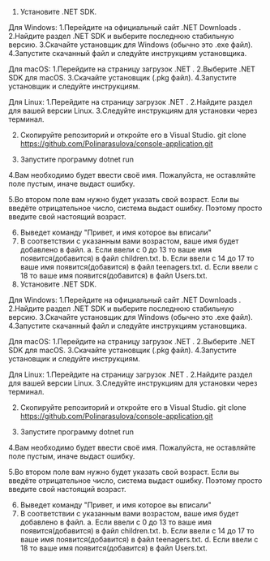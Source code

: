 1. Установите .NET SDK. 

Для Windows:
1.Перейдите на официальный сайт .NET Downloads .
2.Найдите раздел .NET SDK и выберите последнюю стабильную версию.
3.Скачайте установщик для Windows (обычно это .exe файл).
4.Запустите скачанный файл и следуйте инструкциям установщика.

Для macOS:
1.Перейдите на страницу загрузок .NET .
2.Выберите .NET SDK для macOS.
3.Скачайте установщик (.pkg файл).
4.Запустите установщик и следуйте инструкциям.

Для Linux:
1.Перейдите на страницу загрузок .NET .
2.Найдите раздел для вашей версии Linux.
3.Следуйте инструкциям для установки через терминал.

2. Скопируйте репозиторий и откройте его в Visual Studio. 
git clone https://github.com/Polinarasulova/console-application.git

3. Запустите программу 
dotnet run

4.Вам необходимо будет ввести своё имя. Пожалуйста, не оставляйте поле пустым, иначе выдаст ошибку.

5.Во втором поле вам нужно будет указать свой возраст. Если вы введёте отрицательное число, система выдаст ошибку. Поэтому просто введите свой настоящий возраст.

6. Выведет команду "Привет, и имя которое вы вписали"
7. В соответствии с указанным вами возрастом, ваше имя будет добавлено в файл.
a. Если ввели с 0 до 13 то ваше имя появится(добавится) в файл children.txt.
b. Если ввели с 14 до 17 то ваше имя появится(добавится) в файл teenagers.txt.
d. Если ввели с 18 то ваше имя появится(добавится) в файл Users.txt.
1. Установите .NET SDK. 

Для Windows:
1.Перейдите на официальный сайт .NET Downloads .
2.Найдите раздел .NET SDK и выберите последнюю стабильную версию.
3.Скачайте установщик для Windows (обычно это .exe файл).
4.Запустите скачанный файл и следуйте инструкциям установщика.

Для macOS:
1.Перейдите на страницу загрузок .NET .
2.Выберите .NET SDK для macOS.
3.Скачайте установщик (.pkg файл).
4.Запустите установщик и следуйте инструкциям.

Для Linux:
1.Перейдите на страницу загрузок .NET .
2.Найдите раздел для вашей версии Linux.
3.Следуйте инструкциям для установки через терминал.

2. Скопируйте репозиторий и откройте его в Visual Studio. 
git clone https://github.com/Polinarasulova/console-application.git

3. Запустите программу 
dotnet run

4.Вам необходимо будет ввести своё имя. Пожалуйста, не оставляйте поле пустым, иначе выдаст ошибку.

5.Во втором поле вам нужно будет указать свой возраст. Если вы введёте отрицательное число, система выдаст ошибку. Поэтому просто введите свой настоящий возраст.

6. Выведет команду "Привет, и имя которое вы вписали"
7. В соответствии с указанным вами возрастом, ваше имя будет добавлено в файл.
a. Если ввели с 0 до 13 то ваше имя появится(добавится) в файл children.txt.
b. Если ввели с 14 до 17 то ваше имя появится(добавится) в файл teenagers.txt.
d. Если ввели с 18 то ваше имя появится(добавится) в файл Users.txt.
